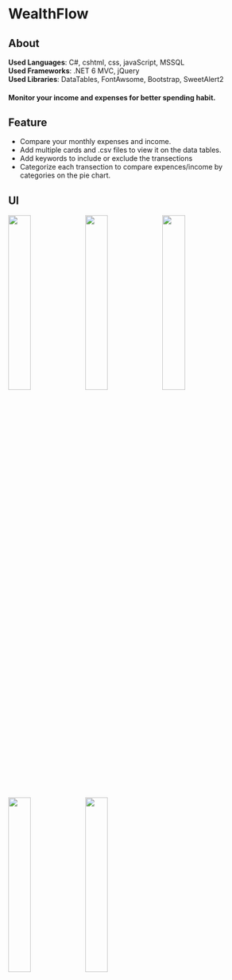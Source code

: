 # WealthFlow

## About
**Used Languages**: C#, cshtml, css, javaScript, MSSQL </br>
**Used Frameworks**: .NET 6 MVC, jQuery </br>
**Used Libraries**: DataTables, FontAwsome, Bootstrap, SweetAlert2 </br>

#### Monitor your income and expenses for better spending habit.
## Feature
* Compare your monthly expenses and income.
* Add multiple cards and .csv files to view it on the data tables.
* Add keywords to include or exclude the transections
* Categorize each transection to compare expences/income by categories on the pie chart.
## UI
<p style="float-left">
<img src="https://user-images.githubusercontent.com/89232984/148165310-e994aebd-ef07-4038-a98c-b2d8404499e7.png" width="30%" height="30%" />
<img src="https://user-images.githubusercontent.com/89232984/148165342-395d3505-88b8-4dfa-862f-a00ab411e6c4.png" width="30%" height="30%" />      
 <img src="https://user-images.githubusercontent.com/89232984/148165364-479f4ec7-6c51-4994-932f-160a87abbb17.png" width="30%" height="30%" />    
 <img src="https://user-images.githubusercontent.com/89232984/148165383-b81105a7-f730-44f5-8bc2-b7c4ba466a54.png" width="30%" height="30%" />
 <img src="https://user-images.githubusercontent.com/89232984/148165400-b2fdff1d-1d4a-4267-a61c-8d6e38f8464b.png" width="30%" height="30%" />
 </p>

